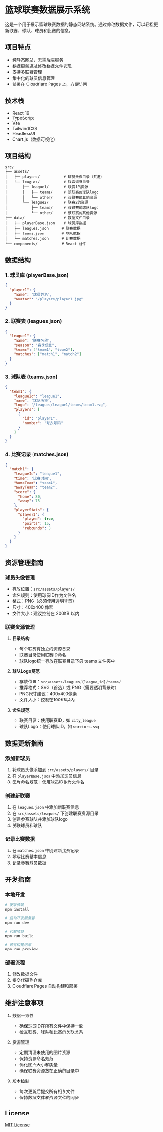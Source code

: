 # 篮球联赛数据展示系统

这是一个用于展示篮球联赛数据的静态网站系统。通过修改数据文件，可以轻松更新联赛、球队、球员和比赛的信息。

## 项目特点

- 纯静态网站，无需后端服务
- 数据更新通过修改数据文件实现
- 支持多联赛管理
- 集中化的球员信息管理
- 部署在 Cloudflare Pages 上，方便访问

## 技术栈

- React 19
- TypeScript
- Vite
- TailwindCSS
- HeadlessUI
- Chart.js（数据可视化）

## 项目结构

```
src/
├── assets/
│   ├── players/           # 球员头像目录（共用）
│   └── leagues/           # 联赛资源目录
│       ├── league1/       # 联赛1的资源
│       │   ├── teams/     # 该联赛的球队logo
│       │   └── other/     # 该联赛的其他资源
│       └── league2/       # 联赛2的资源
│           ├── teams/     # 该联赛的球队logo
│           └── other/     # 该联赛的其他资源
├── data/                  # 数据文件目录
│   ├── playerBase.json    # 球员库数据
│   ├── leagues.json      # 联赛数据
│   ├── teams.json        # 球队数据
│   └── matches.json      # 比赛数据
└── components/           # React 组件
```

## 数据结构

### 1. 球员库 (playerBase.json)
```json
{
  "player1": {
    "name": "球员姓名",
    "avatar": "/players/player1.jpg"
  }
}
```

### 2. 联赛表 (leagues.json)
```json
{
  "league1": {
    "name": "联赛名称",
    "season": "赛季信息",
    "teams": ["team1", "team2"],
    "matches": ["match1", "match2"]
  }
}
```

### 3. 球队表 (teams.json)
```json
{
  "team1": {
    "leagueId": "league1",
    "name": "球队名称",
    "logo": "/leagues/league1/teams/team1.svg",
    "players": [
      {
        "id": "player1",
        "number": "球衣号码"
      }
    ]
  }
}
```

### 4. 比赛记录 (matches.json)
```json
{
  "match1": {
    "leagueId": "league1",
    "time": "比赛时间",
    "homeTeam": "team1",
    "awayTeam": "team2",
    "score": {
      "home": 80,
      "away": 75
    },
    "playerStats": {
      "player1": {
        "played": true,
        "points": 15,
        "rebounds": 8
      }
    }
  }
}
```

## 资源管理指南

### 球员头像管理
- 存放位置：`src/assets/players/`
- 命名规则：使用球员ID作为文件名
- 格式：PNG（必须使用透明背景）
- 尺寸：400x400 像素
- 文件大小：建议控制在 200KB 以内

### 联赛资源管理
1. **目录结构**
   - 每个联赛有独立的资源目录
   - 联赛目录使用联赛ID命名
   - 球队logo统一存放在联赛目录下的 teams 文件夹中

2. **球队Logo规范**
   - 存放位置：`src/assets/leagues/{league_id}/teams/`
   - 推荐格式：SVG（首选）或 PNG（需要透明背景时）
   - PNG尺寸建议：400x400像素
   - 文件大小：控制在100KB以内

3. **命名规范**
   - 联赛目录：使用联赛ID，如 `city_league`
   - 球队Logo：使用球队ID，如 `warriors.svg`

## 数据更新指南

### 添加新球员
1. 将球员头像添加到 `src/assets/players/` 目录
2. 在 `playerBase.json` 中添加球员信息
3. 图片命名规范：使用球员ID作为文件名

### 创建新联赛
1. 在 `leagues.json` 中添加新联赛信息
2. 在 `src/assets/leagues/` 下创建联赛资源目录
3. 创建参赛球队并添加球队logo
4. 关联球员和球队

### 记录比赛数据
1. 在 `matches.json` 中创建新比赛记录
2. 填写比赛基本信息
3. 记录参赛球员数据

## 开发指南

### 本地开发
```bash
# 安装依赖
npm install

# 启动开发服务器
npm run dev

# 构建项目
npm run build

# 预览构建结果
npm run preview
```

### 部署流程
1. 修改数据文件
2. 提交代码到仓库
3. Cloudflare Pages 自动构建和部署

## 维护注意事项

1. 数据一致性
   - 确保球员ID在所有文件中保持一致
   - 检查联赛、球队和比赛的关联关系

2. 资源管理
   - 定期清理未使用的图片资源
   - 保持资源命名规范
   - 优化图片大小和质量
   - 确保联赛资源放在正确的目录中

3. 版本控制
   - 每次更新后提交所有相关文件
   - 保持数据文件和资源文件的同步

## License

[MIT License](LICENSE)
